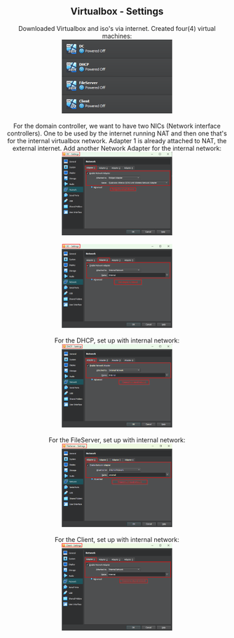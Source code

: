 <h2 align="center">Virtualbox - Settings</h2>

<p align="center"> 
Downloaded Virtualbox and iso's via internet. Created four(4) virtual machines: <br/> 
<img src="https://github.com/shaolin-diamonds/ActiveDirectoryLab/blob/00c22e957d92f0a9edea180df7bce52e891e277a/ActiveDirectory/001_Show%204%20VM.png" height="50%" width="50%" alt="Active Directory Steps"/> 
<br /> 
<br /> 
For the domain controller, we want to have two NICs (Network interface controllers). One to be used by the internet running NAT and then one that's for the internal virtualbox network. Adapter 1 is already attached to NAT, the external internet. Add another Network Adapter for the internal network: <br/> 
<img src="https://github.com/shaolin-diamonds/ActiveDirectoryLab/blob/00c22e957d92f0a9edea180df7bce52e891e277a/ActiveDirectory/002_DC%20first%20network%20connection.png" height="50%" width="50%" alt="Active Directory Steps"/>  
<br /> 
<br /> 
<img src="https://github.com/shaolin-diamonds/ActiveDirectoryLab/blob/00c22e957d92f0a9edea180df7bce52e891e277a/ActiveDirectory/003_DC%20second%20network%20connection.png" height="50%" width="50%" alt="Active Directory Steps"/> 
<br /> 
<br /> 
For the DHCP, set up with internal network: <br/> 
<img src="https://github.com/shaolin-diamonds/ActiveDirectoryLab/blob/00c22e957d92f0a9edea180df7bce52e891e277a/ActiveDirectory/004_DHCP%20connect%20to%20internal.png" height="50%" width="50%" alt="Active Directory Steps"/> 
<br /> 
<br /> 
For the FileServer, set up with internal network: <br/> 
<img src="https://github.com/shaolin-diamonds/ActiveDirectoryLab/blob/00c22e957d92f0a9edea180df7bce52e891e277a/ActiveDirectory/005_FileServer%20connect%20to%20internal.png" height="50%" width="50%" alt="Active Directory Steps"/> 
<br /> 
<br /> 
For the Client, set up with internal network: <br/> 
<img src="https://github.com/shaolin-diamonds/ActiveDirectoryLab/blob/00c22e957d92f0a9edea180df7bce52e891e277a/ActiveDirectory/006_Client%20connect%20to%20internal.png" height="50%" width="50%" alt="Active Directory Steps"/> 
<br /> 
<br />
</p>
